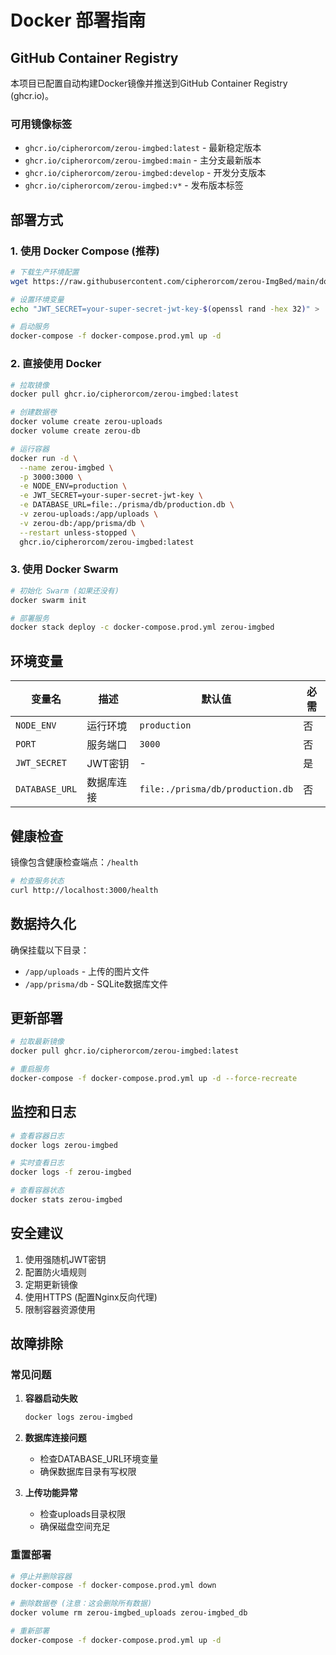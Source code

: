 # Docker 部署指南

## GitHub Container Registry

本项目已配置自动构建Docker镜像并推送到GitHub Container Registry (ghcr.io)。

### 可用镜像标签

- `ghcr.io/cipherorcom/zerou-imgbed:latest` - 最新稳定版本
- `ghcr.io/cipherorcom/zerou-imgbed:main` - 主分支最新版本
- `ghcr.io/cipherorcom/zerou-imgbed:develop` - 开发分支版本
- `ghcr.io/cipherorcom/zerou-imgbed:v*` - 发布版本标签

## 部署方式

### 1. 使用 Docker Compose (推荐)

```bash
# 下载生产环境配置
wget https://raw.githubusercontent.com/cipherorcom/zerou-ImgBed/main/docker-compose.prod.yml

# 设置环境变量
echo "JWT_SECRET=your-super-secret-jwt-key-$(openssl rand -hex 32)" > .env

# 启动服务
docker-compose -f docker-compose.prod.yml up -d
```

### 2. 直接使用 Docker

```bash
# 拉取镜像
docker pull ghcr.io/cipherorcom/zerou-imgbed:latest

# 创建数据卷
docker volume create zerou-uploads
docker volume create zerou-db

# 运行容器
docker run -d \
  --name zerou-imgbed \
  -p 3000:3000 \
  -e NODE_ENV=production \
  -e JWT_SECRET=your-super-secret-jwt-key \
  -e DATABASE_URL=file:./prisma/db/production.db \
  -v zerou-uploads:/app/uploads \
  -v zerou-db:/app/prisma/db \
  --restart unless-stopped \
  ghcr.io/cipherorcom/zerou-imgbed:latest
```

### 3. 使用 Docker Swarm

```bash
# 初始化 Swarm (如果还没有)
docker swarm init

# 部署服务
docker stack deploy -c docker-compose.prod.yml zerou-imgbed
```

## 环境变量

| 变量名 | 描述 | 默认值 | 必需 |
|--------|------|--------|------|
| `NODE_ENV` | 运行环境 | `production` | 否 |
| `PORT` | 服务端口 | `3000` | 否 |
| `JWT_SECRET` | JWT密钥 | - | 是 |
| `DATABASE_URL` | 数据库连接 | `file:./prisma/db/production.db` | 否 |

## 健康检查

镜像包含健康检查端点：`/health`

```bash
# 检查服务状态
curl http://localhost:3000/health
```

## 数据持久化

确保挂载以下目录：
- `/app/uploads` - 上传的图片文件
- `/app/prisma/db` - SQLite数据库文件

## 更新部署

```bash
# 拉取最新镜像
docker pull ghcr.io/cipherorcom/zerou-imgbed:latest

# 重启服务
docker-compose -f docker-compose.prod.yml up -d --force-recreate
```

## 监控和日志

```bash
# 查看容器日志
docker logs zerou-imgbed

# 实时查看日志
docker logs -f zerou-imgbed

# 查看容器状态
docker stats zerou-imgbed
```

## 安全建议

1. 使用强随机JWT密钥
2. 配置防火墙规则
3. 定期更新镜像
4. 使用HTTPS (配置Nginx反向代理)
5. 限制容器资源使用

## 故障排除

### 常见问题

1. **容器启动失败**
   ```bash
   docker logs zerou-imgbed
   ```

2. **数据库连接问题**
   - 检查DATABASE_URL环境变量
   - 确保数据库目录有写权限

3. **上传功能异常**
   - 检查uploads目录权限
   - 确保磁盘空间充足

### 重置部署

```bash
# 停止并删除容器
docker-compose -f docker-compose.prod.yml down

# 删除数据卷 (注意：这会删除所有数据)
docker volume rm zerou-imgbed_uploads zerou-imgbed_db

# 重新部署
docker-compose -f docker-compose.prod.yml up -d
```
